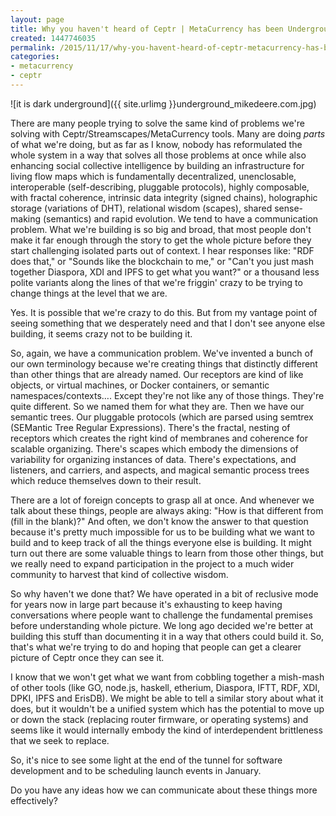 ```yaml
---
layout: page
title: Why you haven't heard of Ceptr | MetaCurrency has been Underground
created: 1447746035
permalink: /2015/11/17/why-you-havent-heard-of-ceptr-metacurrency-has-been-underground
categories:
- metacurrency
- ceptr
---
```


![it is dark underground]({{ site.urlimg }}underground_mikedeere.com.jpg)

There are many people trying to solve the same kind of problems we're solving with Ceptr/Streamscapes/MetaCurrency tools. Many are doing *parts* of what we're doing, but as far as I know, nobody has reformulated the whole system in a way that solves all those problems at once while also enhancing social collective intelligence by building an infrastructure for living flow maps which is fundamentally decentralized, unenclosable, interoperable (self-describing, pluggable protocols), highly composable, with fractal coherence, intrinsic data integrity (signed chains), holographic storage (variations of DHT), relational wisdom (scapes), shared sense-making (semantics) and rapid evolution.
We tend to have a communication problem. What we're building is so big and broad, that most people don't make it far enough through the story to get the whole picture before they start challenging isolated parts out of context. I hear responses like: "RDF does that," or "Sounds like the blockchain to me," or "Can't you just mash together Diaspora, XDI and IPFS to get what you want?" or a thousand less polite variants along the lines of that we're friggin' crazy to be trying to change things at the level that we are.

Yes. It is possible that we're crazy to do this.  But from my vantage point of seeing something that we desperately need and that I don't see anyone else building, it seems crazy not to be building it.

So, again, we have a communication problem. We've invented a bunch of our own terminology because we're creating things that distinctly different than other things that are already named. Our receptors are kind of like objects, or virtual machines, or Docker containers, or semantic namespaces/contexts…. Except they're not like any of those things. They're quite different. So we named them for what they are.  Then we have our semantic trees. Our pluggable protocols (which are parsed using semtrex (SEMantic Tree Regular Expressions). There's the fractal, nesting of receptors which creates the right kind of membranes and coherence for scalable organizing. There's scapes which embody the dimensions of variability for organizing instances of data. There's expectations, and listeners, and carriers, and aspects, and magical semantic process trees which reduce themselves down to their result.

There are a lot of foreign concepts to grasp all at once.  And whenever we talk about these things, people are always aking: "How is that different from (fill in the blank)?" And often, we don't know the answer to that question because it's pretty much impossible for us to be building what we want to build and to keep track of all the things everyone else is building. It might turn out there are some valuable things to learn from those other things, but we really need to expand participation in the project to a much wider community to harvest that kind of collective wisdom.

So why haven't we done that?  We have operated in a bit of reclusive mode for years now in large part because it's exhausting to keep having conversations where people want to challenge the fundamental premises before understanding whole picture. We long ago decided we're better at building this stuff than documenting it in a way that others could build it.  So, that's what we're trying to do and hoping that people can get a clearer picture of Ceptr once they can see it.

I know that we won't get what we want from cobbling together a mish-mash of other tools (like GO, node.js, haskell, etherium, Diaspora, IFTT, RDF, XDI, DPKI, IPFS and ErisDB). We might be able to tell a similar story about what it does, but it wouldn't be a unified system which has the potential to move up or down the stack (replacing router firmware, or operating systems) and seems like it would internally embody the kind of interdependent brittleness that we seek to replace.

So, it's nice to see some light at the end of the tunnel for software development and to be scheduling launch events in January.

Do you have any ideas how we can communicate about these things more effectively?
